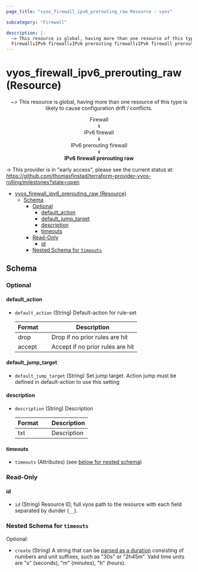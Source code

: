 ```yaml
---
page_title: "vyos_firewall_ipv6_prerouting_raw Resource - vyos"

subcategory: "Firewall"

description: |-
  ~> This resource is global, having more than one resource of this type is likely to cause configuration drift / conflicts.
  Firewall⯯IPv6 firewall⯯IPv6 prerouting firewall⯯IPv6 firewall prerouting raw
---
```


# vyos_firewall_ipv6_prerouting_raw (Resource)
<center>

~> This resource is global, having more than one resource of this type is likely to cause configuration drift / conflicts.

Firewall  
⯯  
IPv6 firewall  
⯯  
IPv6 prerouting firewall  
⯯  
**IPv6 firewall prerouting raw**


</center>

-> This provider is in "early access", please see the current status at: https://github.com/thomasfinstad/terraform-provider-vyos-rolling/milestones?state=open

<!--TOC-->

- [vyos_firewall_ipv6_prerouting_raw (Resource)](#vyos_firewall_ipv6_prerouting_raw-resource)
  - [Schema](#schema)
    - [Optional](#optional)
      - [default_action](#default_action)
      - [default_jump_target](#default_jump_target)
      - [description](#description)
      - [timeouts](#timeouts)
    - [Read-Only](#read-only)
      - [id](#id)
    - [Nested Schema for `timeouts`](#nested-schema-for-timeouts)

<!--TOC-->

<!-- schema generated by tfplugindocs -->
## Schema

### Optional

#### default_action
- `default_action` (String) Default-action for rule-set

    |  Format  &emsp;|  Description                       |
    |----------|------------------------------------|
    |  drop    &emsp;|  Drop if no prior rules are hit    |
    |  accept  &emsp;|  Accept if no prior rules are hit  |
#### default_jump_target
- `default_jump_target` (String) Set jump target. Action jump must be defined in default-action to use this setting
#### description
- `description` (String) Description

    |  Format  &emsp;|  Description  |
    |----------|---------------|
    |  txt     &emsp;|  Description  |
#### timeouts
- `timeouts` (Attributes) (see [below for nested schema](#nestedatt--timeouts))

### Read-Only

#### id
- `id` (String) Resource ID, full vyos path to the resource with each field separated by dunder (`__`).

<a id="nestedatt--timeouts"></a>
### Nested Schema for `timeouts`

Optional:

- `create` (String) A string that can be [parsed as a duration](https://pkg.go.dev/time#ParseDuration) consisting of numbers and unit suffixes, such as &#34;30s&#34; or &#34;2h45m&#34;. Valid time units are &#34;s&#34; (seconds), &#34;m&#34; (minutes), &#34;h&#34; (hours).
